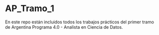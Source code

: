 # AP_Tramo_1
En este repo están incluidos todos los trabajos prácticos
del primer tramo de Argentina Programa 4.0 - Analista en Ciencia de Datos.
